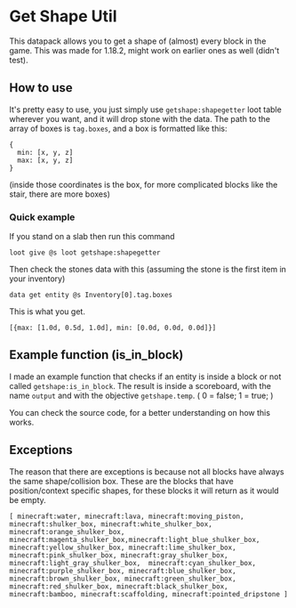 # Get Shape Util

This datapack allows you to get a shape of (almost) every block in the game.
This was made for 1.18.2, might work on earlier ones as well (didn't test).

## How to use

It's pretty easy to use, you just simply use `getshape:shapegetter` loot table wherever you want, and it will drop stone with the data. The path to the array of boxes is `tag.boxes`, and a box is formatted like this:
```
{
  min: [x, y, z]
  max: [x, y, z]
}
```
(inside those coordinates is the box, for more complicated blocks like the stair, there are more boxes)

### Quick example

If you stand on a slab then run this command
```
loot give @s loot getshape:shapegetter
```
Then check the stones data with this (assuming the stone is the first item in your inventory)
```
data get entity @s Inventory[0].tag.boxes
```
This is what you get.
```
[{max: [1.0d, 0.5d, 1.0d], min: [0.0d, 0.0d, 0.0d]}]
```

## Example function (is_in_block) 

I made an example function that checks if an entity is inside a block or not called `getshape:is_in_block`.
The result is inside a scoreboard, with the name `output` and with the objective `getshape.temp`. ( 0 = false; 1 = true; )

You can check the source code, for a better understanding on how this works.

## Exceptions

The reason that there are exceptions is because not all blocks have always the same shape/collision box. 
These are the blocks that have position/context specific shapes, for these blocks it will return as it would be empty.
```
[ minecraft:water, minecraft:lava, minecraft:moving_piston, minecraft:shulker_box, minecraft:white_shulker_box, minecraft:orange_shulker_box, minecraft:magenta_shulker_box,minecraft:light_blue_shulker_box, minecraft:yellow_shulker_box, minecraft:lime_shulker_box, minecraft:pink_shulker_box, minecraft:gray_shulker_box, minecraft:light_gray_shulker_box,  minecraft:cyan_shulker_box, minecraft:purple_shulker_box, minecraft:blue_shulker_box, minecraft:brown_shulker_box, minecraft:green_shulker_box, minecraft:red_shulker_box, minecraft:black_shulker_box, minecraft:bamboo, minecraft:scaffolding, minecraft:pointed_dripstone ]
```
